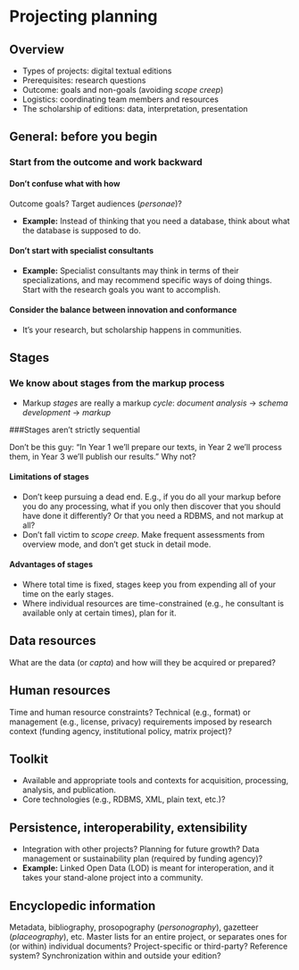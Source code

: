 # Projecting planning

## Overview 

* Types of projects: digital textual editions
* Prerequisites: research questions
* Outcome: goals and non-goals (avoiding *scope creep*)
* Logistics: coordinating team members and resources
* The scholarship of editions: data, interpretation, presentation

## General: before you begin

### Start from the outcome and work backward

#### Don’t confuse what with how

Outcome goals? Target audiences (*personae*)? 

* **Example:** Instead of thinking that you need a database, think about what the database is supposed to do.

#### Don’t start with specialist consultants

* **Example:** Specialist consultants may think in terms of their specializations, and may recommend specific ways of doing things. Start with the research goals you want to accomplish.

#### Consider the balance between innovation and conformance

* It’s your research, but scholarship happens in communities.

## Stages

### We know about stages from the markup process

* Markup *stages* are really a markup *cycle*: *document analysis* → *schema development* → *markup*

###Stages aren’t strictly sequential

Don’t be this guy: “In Year 1 we’ll prepare our texts, in Year 2 we’ll process them, in Year 3 we’ll publish our results.” Why not?

#### Limitations of stages

* Don’t keep pursuing a dead end. E.g., if you do all your markup before you do any processing, what if you only then discover that you should have done it differently? Or that you need a RDBMS, and not markup at all?
* Don’t fall victim to *scope creep*. Make frequent assessments from overview mode, and don’t get stuck in detail mode.

#### Advantages of stages

* Where total time is fixed, stages keep you from expending all of your time on the early stages.
* Where individual resources are time-constrained (e.g., he consultant is available only at certain times), plan for it.

## Data resources

What are the data (or *capta*) and how will they be acquired or prepared?

## Human resources

Time and human resource constraints? Technical (e.g., format) or management (e.g., license, privacy) requirements imposed by research context (funding agency, institutional policy, matrix project)?

## Toolkit

* Available and appropriate tools and contexts for acquisition, processing, analysis, and publication.
* Core technologies (e.g., RDBMS, XML, plain text, etc.)? 

## Persistence, interoperability, extensibility

* Integration with other projects? Planning for future growth? Data management or sustainability plan (required by funding agency)?
* **Example:** Linked Open Data (LOD) is meant for interoperation, and it takes your stand-alone project into a community.

## Encyclopedic information

Metadata, bibliography, prosopography (*personography*), gazetteer (*placeography*), etc. Master lists for an entire project, or separates ones for (or within) individual documents? Project-specific or third-party? Reference system? Synchronization within and outside your edition?